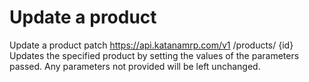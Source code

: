 # Update a product

Update a product patch https://api.katanamrp.com/v1 /products/ {id} Updates the
specified product by setting the values of the parameters passed. Any parameters not
provided will be left unchanged.
